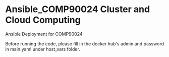 # Ansible_COMP90024 Cluster and Cloud Computing
Ansible Deployment for COMP90024

Before running the code, please fill in the docker hub's admin and password in main.yaml under host_vars folder.
